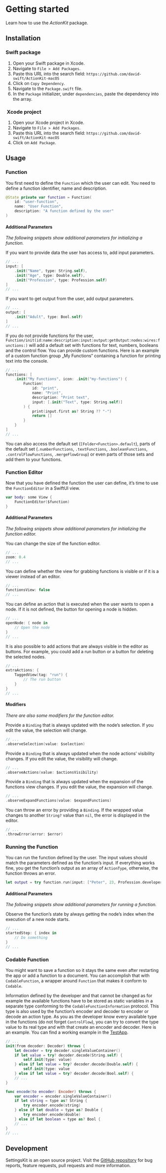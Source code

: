 # Getting started

Learn how to use the _ActionKit_ package.

## Installation
### Swift package
1. Open your Swift package in Xcode.
2. Navigate to `File > Add Packages`.
3. Paste this URL into the search field: `https://github.com/david-swift/ActionKit-macOS`
4. Click on `Copy Dependency`.
5. Navigate to the `Package.swift` file.
6. In the `Package` initializer, under `dependencies`, paste the dependency into the array.

###  Xcode project
1. Open your Xcode project in Xcode.
2. Navigate to `File > Add Packages`.
3. Paste this URL into the search field: `https://github.com/david-swift/ActionKit-macOS`
4. Click on `Add Package`.

## Usage

### Function
You first need to define the ``Function`` which the user can edit. You need to define a function identifier, name and description. 
```swift
@State private var function = Function(
    id: "user-function",
    name: "User Function",
    description: "A function defined by the user"
)
```

#### Additional Parameters
_The following snippets show additional parameters for initializing a function._

If you want to provide data the user has access to, add input parameters.
```swift
// ...
input: [
    .init("Name", type: String.self),
    .init("Age", type: Double.self),
    .init("Profession", type: Profession.self)
]
// ...
```

If you want to get output from the user, add output parameters.
```swift
// ...
output: [
    .init("Adult", type: Bool.self)
]
// ...
```

If you do not provide functions for the user, ``Function/init(id:name:description:input:output:getOutput:nodes:wires:functions:)`` will add a default set with functions for text, numbers, booleans and the control flow. You can provide custom functions. 
Here is an example of a custom function group „My Functions“ containing a function for printing text into the console.
```swift
// ...
functions: [
    .init("My Functions", icon: .init("my-functions") {
        Function(
            id: "print",
            name: "Print",
            description: "Print text",
            input: [.init("Text", type: String.self)]
        ) {
            print(input.first as? String ?? "-")
            return []
        }
    }
]
// ...
```

You can also access the default set (`[Folder<Function>.default`), parts of the default set (`.numberFunctions`, `.textFunctions`, `.booleanFunctions`, `.controlFlowFunctions`, `.mergeFlowGroup`) or even parts of those sets and add them to your functions.

### Function Editor
Now that you have defined the function the user can define, it’s time to use the ``FunctionEditor`` in a SwiftUI view.
```swift
var body: some View {
    FunctionEditor($function)
}
```

#### Additional Parameters
_The following snippets show additional parameters for initializing the function editor._

You can change the size of the function editor.
```swift
// ...
zoom: 0.4
// ...
```

You can define whether the view for grabbing functions is visible or if it is a viewer instead of an editor.
```swift
// ...
functionsView: false
// ...
```

You can define an action that is executed when the user wants to open a node. If it is not defined, the button for opening a node is hidden.
```swift
// ...
openNode: { node in
    // Open the node
}
// ...
```

It is also possible to add actions that are always visible in the editor as buttons. For example, you could add a run button or a button for deleting the selected nodes.
```swift
// ...
extraActions: {
    TaggedView(tag: "run") {
        // The run button
    }
}
// ...
```

#### Modifiers
_There are also some modifiers for the function editor._

Provide a `Binding` that is always updated with the node’s selection. If you edit the value, the selection will change.
```swift
// ...
.observeSelection(value: $selection)
```

Provide a `Binding` that is always updated when the node actions’ visibility changes. If you edit the value, the visibility will change.
```swift
// ...
.observeActions(value: $actionsVisibility)
```

Provide a `Binding` that is always updated when the expansion of the functions view changes. If you edit the value, the expansion will change.
```swift
// ...
.observeExpandFunctions(value: $expandFunctions)
```

You can throw an error by providing a `Binding`. If the wrapped value changes to another `String?` value than `nil`, the error is displayed in the editor.
```swift
// ...
.throwError(error: $error)
```

### Running the Function
You can run the function defined by the user. The input values should match the parameters defined as the function’s input.
If everything works fine, you get the function’s output as an array of ``ActionType``, otherwise, the function throws an error.
```swift
let output = try function.run(input: ["Peter", 23, Profession.developer])
```

#### Additional Parameters
_The following snippets show additional parameters for running a function._

Observe the function’s state by always getting the node’s index when the execution of a new node starts.
```swift
// ...
startedStep: { index in
    // Do something
}
// ...
```

### Codable Function
You might want to save a function so it stays the same even after restarting the app or add a function to a document. You can accomplish that with ``CodableFunction``, a wrapper around ``Function`` that makes it conform to `Codable`. 

Information defined by the developer and that cannot be changed as for example the available functions have to be stored as static variables in a separate type conforming to the ``CodableFunctionInformation`` protocol. This type is also used by the function’s encoder and decoder to encoder or decode an action type. As you as the developer know every available type in the functions (do not forget ``ControlFlow``), you can try to convert the type value to its real type and with that create an encoder and decoder. Here is an example. You can find a working example in the [TestApp][4].
```swift
// ...
init(from decoder: Decoder) throws {
    let decoder = try decoder.singleValueContainer()
    if let value = try? decoder.decode(String.self) {
        self.init(type: value)
    } else if let value = try? decoder.decode(Double.self) {
        self.init(type: value
    } else if let value = try? decoder.decode(Bool.self) {
    // ...
}

func encode(to encoder: Encoder) throws {
    var encoder = encoder.singleValueContainer()
    if let string = type as? String {
        try encoder.encode(string)
    } else if let double = type as? Double {
        try encoder.encode(double)
    } else if let boolean = type as? Bool {
    // ...
}
// ...
```

## Development
SettingsKit is an open source project. Visit the [GitHub repository][1] for bug reports, feature requests, pull requests and more information.

[1]:    https://github.com/david-swift/ActionKit-macOS
[4]:    https://github.com/david-swift/ActionKit-macOS/tree/main/Tests/ActionKitTests/TestApp

